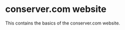 conserver.com website
=====================

This contains the basics of the conserver.com website.
